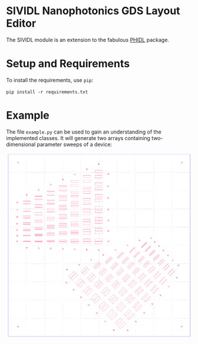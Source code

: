 # SIVIDL Nanophotonics GDS Layout Editor

The SIVIDL module is an extension to the fabulous [PHIDL](https://github.com/amccaugh/phidl) package.

# Setup and Requirements

To install the requirements, use `pip`:

`pip install -r requirements.txt`

# Example

The file `example.py` can be used to gain an understanding of the implemented classes. It will generate two arrays containing two-dimensional parameter sweeps of a device:

![phidl example image](staticfiles/example_output.png)